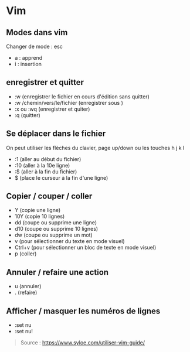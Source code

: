 # Vim 

## Modes dans vim

Changer de mode : esc
- a : apprend
- i : insertion

## enregistrer et quitter

- :w (enregistrer le fichier en cours d'édition sans quitter)
- :w /chemin/vers/le/fichier (enregistrer sous )
- :x ou :wq (enregistrer et quiter)
- :q (quitter)

## Se déplacer dans le fichier
On peut utiliser les flèches du clavier, page up/down ou les touches h j k l

- :1 (aller au début du fichier)
- :10 (aller à la 10e ligne)
- :$ (aller à la fin du fichier)
- $ (place le curseur à la fin d'une ligne)

## Copier / couper / coller
- Y (copie une ligne)
- 10Y (copie 10 lignes)
- dd (coupe ou supprime une ligne)
- d10 (coupe ou supprime 10 lignes)
- dw (coupe ou supprime un mot)
- v (pour sélectionner du texte en mode visuel)
- Ctrl+v (pour sélectionner un bloc de texte en mode visuel)
- p (coller)

## Annuler / refaire une action
- u (annuler)
- . (refaire)

## Afficher / masquer les numéros de lignes
- :set nu
- :set nu!

> Source : https://www.syloe.com/utiliser-vim-guide/